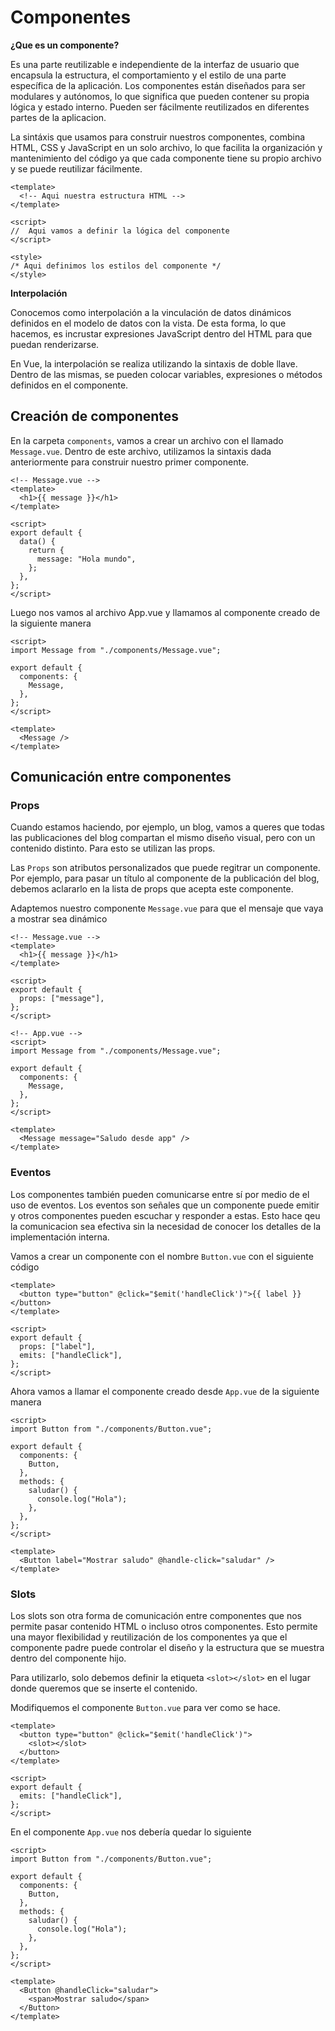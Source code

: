 # Componentes

**¿Que es un componente?**

Es una parte reutilizable e independiente de la interfaz de usuario que encapsula la estructura, el comportamiento y el estilo de una parte específica de la aplicación. Los componentes están diseñados para ser modulares y autónomos, lo que significa que pueden contener su propia lógica y estado interno. Pueden ser fácilmente reutilizados en diferentes partes de la aplicacion.

La sintáxis que usamos para construir nuestros componentes, combina HTML, CSS y JavaScript en un solo archivo, lo que facilita la organización y mantenimiento del código ya que cada componente tiene su propio archivo y se puede reutilizar fácilmente.

```vue
<template>
  <!-- Aqui nuestra estructura HTML -->
</template>

<script>
//  Aqui vamos a definir la lógica del componente
</script>

<style>
/* Aqui definimos los estilos del componente */
</style>
```

**Interpolación**

Conocemos como interpolación a la vinculación de datos dinámicos definidos en el modelo de datos con la vista. De esta forma, lo que hacemos, es incrustar expresiones JavaScript dentro del HTML para que puedan renderizarse.

En Vue, la interpolación se realiza utilizando la sintaxis de doble llave. Dentro de las mismas, se pueden colocar variables, expresiones o métodos definidos en el componente.

## Creación de componentes

En la carpeta `components`, vamos a crear un archivo con el llamado `Message.vue`. Dentro de este archivo, utilizamos la sintaxis dada anteriormente para construir nuestro primer componente.

```vue
<!-- Message.vue -->
<template>
  <h1>{{ message }}</h1>
</template>

<script>
export default {
  data() {
    return {
      message: "Hola mundo",
    };
  },
};
</script>
```

Luego nos vamos al archivo App.vue y llamamos al componente creado de la siguiente manera

```vue
<script>
import Message from "./components/Message.vue";

export default {
  components: {
    Message,
  },
};
</script>

<template>
  <Message />
</template>
```

## Comunicación entre componentes

### Props

Cuando estamos haciendo, por ejemplo, un blog, vamos a queres que todas las publicaciones del blog compartan el mismo diseño visual, pero con un contenido distinto. Para esto se utilizan las props.

Las `Props` son atributos personalizados que puede regitrar un componente. Por ejemplo, para pasar un título al componente de la publicación del blog, debemos aclararlo en la lista de props que acepta este componente.

Adaptemos nuestro componente `Message.vue` para que el mensaje que vaya a mostrar sea dinámico

```vue
<!-- Message.vue -->
<template>
  <h1>{{ message }}</h1>
</template>

<script>
export default {
  props: ["message"],
};
</script>

<!-- App.vue -->
<script>
import Message from "./components/Message.vue";

export default {
  components: {
    Message,
  },
};
</script>

<template>
  <Message message="Saludo desde app" />
</template>
```

### Eventos

Los componentes también pueden comunicarse entre sí por medio de el uso de eventos. Los eventos son señales que un componente puede emitir y otros componentes pueden escuchar y responder a estas. Esto hace qeu la comunicacion sea efectiva sin la necesidad de conocer los detalles de la implementación interna.

Vamos a crear un componente con el nombre `Button.vue` con el siguiente código

```vue
<template>
  <button type="button" @click="$emit('handleClick')">{{ label }}</button>
</template>

<script>
export default {
  props: ["label"],
  emits: ["handleClick"],
};
</script>
```

Ahora vamos a llamar el componente creado desde `App.vue` de la siguiente manera

```vue
<script>
import Button from "./components/Button.vue";

export default {
  components: {
    Button,
  },
  methods: {
    saludar() {
      console.log("Hola");
    },
  },
};
</script>

<template>
  <Button label="Mostrar saludo" @handle-click="saludar" />
</template>
```

### Slots

Los slots son otra forma de comunicación entre componentes que nos permite pasar contenido HTML o incluso otros componentes. Esto permite una mayor flexibilidad y reutilización de los componentes ya que el componente padre puede controlar el diseño y la estructura que se muestra dentro del componente hijo.

Para utilizarlo, solo debemos definir la etiqueta `<slot></slot>` en el lugar donde queremos que se inserte el contenido.

Modifiquemos el componente `Button.vue` para ver como se hace.

```vue
<template>
  <button type="button" @click="$emit('handleClick')">
    <slot></slot>
  </button>
</template>

<script>
export default {
  emits: ["handleClick"],
};
</script>
```

En el componente `App.vue` nos debería quedar lo siguiente

```vue
<script>
import Button from "./components/Button.vue";

export default {
  components: {
    Button,
  },
  methods: {
    saludar() {
      console.log("Hola");
    },
  },
};
</script>

<template>
  <Button @handleClick="saludar">
    <span>Mostrar saludo</span>
  </Button>
</template>
```
